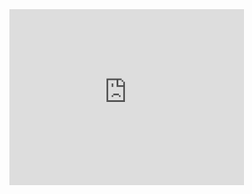 <iframe width="420" height="315" src="http://www.youtube.com/embed/dQw4w9WgXcQ" frameborder="0" allowfullscreen></iframe>